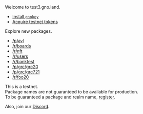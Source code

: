 Welcome to test3.gno.land.

 * [Install `gnokey`](https://github.com/gnolang/gno/)
 * [Acquire testnet tokens](/faucet)

Explore new packages.

 * [/p/avl](/p/avl)
 * [/r/boards](/r/boards)
 * [/r/nft](/r/nft)
 * [/r/users](/r/users)
 * [/r/banktest](/r/banktest)
 * [/p/grc/grc20](/p/grc/grc20)
 * [/p/grc/grc721](/p/grc/grc721)
 * [/r/foo20](/r/foo20)

This is a testnet. \
Package names are not guaranteed to be available for production.\
To be guaranteed a package and realm name, [register](/r/users).

Also, join our [Discord](https://discord.gg/tF2X8M6cVj).
